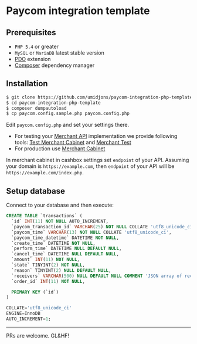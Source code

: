 # Paycom integration template

## Prerequisites

- `PHP 5.4` or greater
- `MySQL` or `MariaDB` latest stable version
- [PDO](http://php.net/manual/en/book.pdo.php) extension
- [Composer](https://getcomposer.org/download/) dependency manager

## Installation

```bash
$ git clone https://github.com/umidjons/paycom-integration-php-template.git
$ cd paycom-integration-php-template
$ composer dumpautoload
$ cp paycom.config.sample.php paycom.config.php
```

Edit `paycom.config.php` and set your settings there.

- For testing your [Merchant API](http://paycom.uz/api/#merchant-api) implementation we provide following tools: [Test Merchant Cabinet](http://merchant.test.paycom.uz) and [Merchant Test](http://test.paycom.uz/)
- For production use [Merchant Cabinet](https://merchant.paycom.uz)

In merchant cabinet in cashbox settings set `endpoint` of your API. Assuming your domain is `https://example.com`, then `endpoint` of your API will be `https://example.com/index.php`.

## Setup database

Connect to your database and then execute:

```sql
CREATE TABLE `transactions` (
  `id` INT(11) NOT NULL AUTO_INCREMENT,
  `paycom_transaction_id` VARCHAR(25) NOT NULL COLLATE 'utf8_unicode_ci',
  `paycom_time` VARCHAR(13) NOT NULL COLLATE 'utf8_unicode_ci',
  `paycom_time_datetime` DATETIME NOT NULL,
  `create_time` DATETIME NOT NULL,
  `perform_time` DATETIME NULL DEFAULT NULL,
  `cancel_time` DATETIME NULL DEFAULT NULL,
  `amount` INT(11) NOT NULL,
  `state` TINYINT(2) NOT NULL,
  `reason` TINYINT(2) NULL DEFAULT NULL,
  `receivers` VARCHAR(500) NULL DEFAULT NULL COMMENT 'JSON array of receivers' COLLATE 'utf8_unicode_ci',
  `order_id` INT(11) NOT NULL,

  PRIMARY KEY (`id`)
)

COLLATE='utf8_unicode_ci'
ENGINE=InnoDB
AUTO_INCREMENT=1;
```
___
PRs are welcome. GL&HF!

